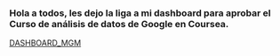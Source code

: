 ### Hola a todos, les dejo la liga a mi dashboard para aprobar el Curso de análisis de datos de Google en Coursea.

[DASHBOARD_MGM](https://app.powerbi.com/view?r=eyJrIjoiNzEzMWE0MDUtZGI2MC00ODc3LWJhZmUtNTE0ODY1MGZjZjU5IiwidCI6IjYwZTAwN2ViLTU1ZTUtNGIxZC1iMzU2LTkxNjJhN2M4ZDk4MCJ9&pageName=ReportSection56868b46218cc51c1e7d)

